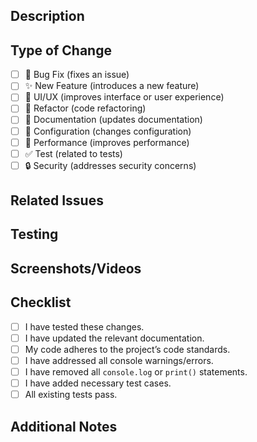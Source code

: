 <!--
Thank you for contributing to the project! 🎉
-->

<!-- markdownlint-disable MD041 -->
## Description
<!--
Provide a brief description of this PR:
- What issue does this PR address?
- Why is this change necessary?
- How was it implemented?
-->

## Type of Change
<!--
Select the type(s) of changes made (you can select multiple):
-->
- [ ] 🐛 Bug Fix (fixes an issue)
- [ ] ✨ New Feature (introduces a new feature)
- [ ] 💄 UI/UX (improves interface or user experience)
- [ ] 🔨 Refactor (code refactoring)
- [ ] 📝 Documentation (updates documentation)
- [ ] 🔧 Configuration (changes configuration)
- [ ] 🚀 Performance (improves performance)
- [ ] ✅ Test (related to tests)
- [ ] 🔒 Security (addresses security concerns)

## Related Issues
<!--
List related issue numbers or links:
Example: Closes SCRUM-123, Relates to SCRUM-456
-->

## Testing
<!--
Describe how these changes were tested:
- What tests were performed?
- How were these changes verified?
- Are there any specific test steps required?
-->

## Screenshots/Videos
<!--
Provide screenshots or videos to demonstrate the changes (if applicable).
-->

## Checklist
<!--
Ensure the following items are checked before submitting the PR:
-->
- [ ] I have tested these changes.
- [ ] I have updated the relevant documentation.
- [ ] My code adheres to the project’s code standards.
- [ ] I have addressed all console warnings/errors.
- [ ] I have removed all `console.log` or `print()` statements.
- [ ] I have added necessary test cases.
- [ ] All existing tests pass.

## Additional Notes
<!--
Add any other relevant notes or considerations:
-->

<!--
Reminder:
Before submitting your PR, please review the **Coding Guidelines**: https://aws-educate-tw.notion.site/TPET-Backend-Coding-Guidelines-12e6bfee681780ac89c3cf43854380d4?pvs=4
-->

<!-- markdownlint-enable MD041 -->